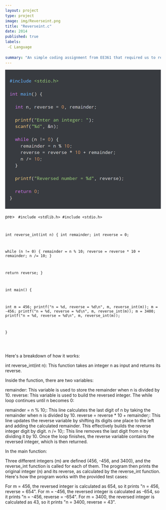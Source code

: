 ```yaml
---
layout: project
type: project
image: img/Reverseint.png
title: "Reverseint.c"
date: 2014
published: true
labels:
 -C Language
 
summary: "An simple coding assignment from EE361 that required us to reverse a given integer."
---
```


<img class="img-fluid" src="../img/Reverseint.png">

pre>
  <code>
   #include <stdlib.h>
   #include <stdio.h>

   int reverse_int(int n)
   {
   int remainder;
   int reverse = 0;

   while (n != 0) {
   remainder = n % 10;
   reverse = reverse * 10 + remainder;
   n /= 10;
   }

   return reverse;
   }

   int main()
   {


   int m = 456;
   printf("n = %d, reverse = %d\n", m, reverse_int(m));
   m = -456;
   printf("n = %d, reverse = %d\n", m, reverse_int(m));
   m = 3400;
   printf("n = %d, reverse = %d\n", m, reverse_int(m));


   }

  </code>
</pre>

Here's a breakdown of how it works:

int reverse_int(int n): This function takes an integer n as input and returns its reverse.

Inside the function, there are two variables:

remainder: This variable is used to store the remainder when n is divided by 10.
reverse: This variable is used to build the reversed integer.
The while loop continues until n becomes 0:

remainder = n % 10;: This line calculates the last digit of n by taking the remainder when n is divided by 10.
reverse = reverse * 10 + remainder;: This line updates the reverse variable by shifting its digits one place to the left and adding the calculated remainder. This effectively builds the reverse integer digit by digit.
n /= 10;: This line removes the last digit from n by dividing it by 10.
Once the loop finishes, the reverse variable contains the reversed integer, which is then returned.

In the main function:

Three different integers (m) are defined (456, -456, and 3400), and the reverse_int function is called for each of them.
The program then prints the original integer (n) and its reverse, as calculated by the reverse_int function.
Here's how the program works with the provided test cases:

For m = 456, the reversed integer is calculated as 654, so it prints "n = 456, reverse = 654".
For m = -456, the reversed integer is calculated as -654, so it prints "n = -456, reverse = -654".
For m = 3400, the reversed integer is calculated as 43, so it prints "n = 3400, reverse = 43".
